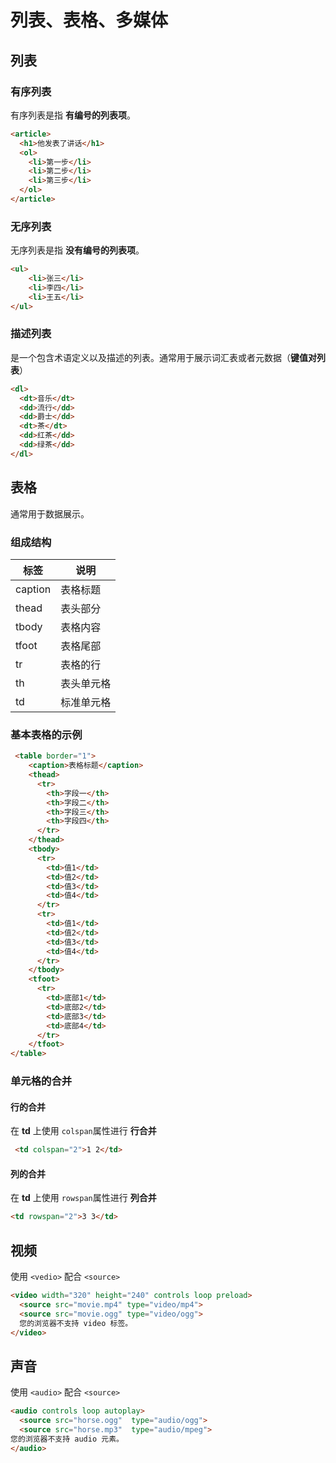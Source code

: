 # 列表、表格、多媒体
## 列表

### 有序列表

有序列表是指 **有编号的列表项**。

```html
<article>
  <h1>他发表了讲话</h1>
  <ol>
    <li>第一步</li>
    <li>第二步</li>
    <li>第三步</li>
  </ol>
</article>
```



### 无序列表

无序列表是指 **没有编号的列表项**。

```html
<ul>
	<li>张三</li>
	<li>李四</li>
	<li>王五</li>
</ul>
```



### 描述列表

是一个包含术语定义以及描述的列表。通常用于展示词汇表或者元数据（**键值对列表**）

```html
<dl>
  <dt>音乐</dt>
  <dd>流行</dd>
  <dd>爵士</dd>
  <dt>茶</dt>
  <dd>红茶</dd>
  <dd>绿茶</dd>
</dl>
```




## 表格

通常用于数据展示。

### 组成结构

| 标签 | 说明 |
|-----|-----|
|caption|表格标题|
|thead|表头部分|
|tbody |表格内容|
|tfoot|表格尾部|
|tr|表格的行|
|th|表头单元格|
|td|标准单元格|

### 基本表格的示例
```html
 <table border="1">
    <caption>表格标题</caption>
    <thead>
      <tr>
        <th>字段一</th>
        <th>字段二</th>
        <th>字段三</th>
        <th>字段四</th>
      </tr>
    </thead>
    <tbody>
      <tr>
        <td>值1</td>
        <td>值2</td>
        <td>值3</td>
        <td>值4</td>
      </tr>
      <tr>
        <td>值1</td>
        <td>值2</td>
        <td>值3</td>
        <td>值4</td>
      </tr>
    </tbody>
    <tfoot>
      <tr>
        <td>底部1</td>
        <td>底部2</td>
        <td>底部3</td>
        <td>底部4</td>
      </tr>
    </tfoot>
</table>

```

### 单元格的合并

#### 行的合并

在 **td** 上使用 `colspan`属性进行 **行合并**
```html
 <td colspan="2">1 2</td>
```

#### 列的合并

在 **td** 上使用 `rowspan`属性进行 **列合并**
```html
<td rowspan="2">3 3</td>
```



## 视频
使用 `<vedio>` 配合 `<source>`

```html
<video width="320" height="240" controls loop preload>
  <source src="movie.mp4" type="video/mp4">
  <source src="movie.ogg" type="video/ogg">
  您的浏览器不支持 video 标签。
</video>

```


## 声音
使用 `<audio>` 配合 `<source>`

```html
<audio controls loop autoplay>
  <source src="horse.ogg"  type="audio/ogg">
  <source src="horse.mp3"  type="audio/mpeg">
您的浏览器不支持 audio 元素。
</audio>
```
